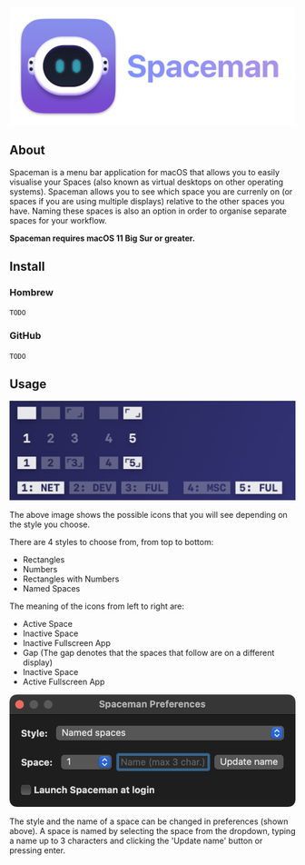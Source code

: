 ![Spaceman Example](Images/Header.png)
## About
Spaceman is a menu bar application for macOS that allows you to easily visualise your Spaces (also known as virtual desktops on other operating systems). Spaceman allows you to see which space you are currenly on (or spaces if you are using multiple displays) relative to the other spaces you have. Naming these spaces is also an option in order to organise separate spaces for your workflow.

**Spaceman requires macOS 11 Big Sur or greater.**

## Install
### Hombrew
`TODO`
### GitHub
`TODO`
## Usage
![Spaceman Example](Images/Spaceman_Example.png)

The above image shows the possible icons that you will see depending on the style you choose.

There are 4 styles to choose from, from top to bottom:
- Rectangles
- Numbers
- Rectangles with Numbers
- Named Spaces

The meaning of the icons from left to right are:

- Active Space
- Inactive Space
- Inactive Fullscreen App
- Gap (The gap denotes that the spaces that follow are on a different display)
- Inactive Space
- Active Fullscreen App

![Spaceman Example](Images/Preferences.png)

The style and the name of a space can be changed in preferences (shown above). A space is named by selecting the space from the dropdown, typing a name up to 3 characters and clicking the 'Update name' button or pressing enter.